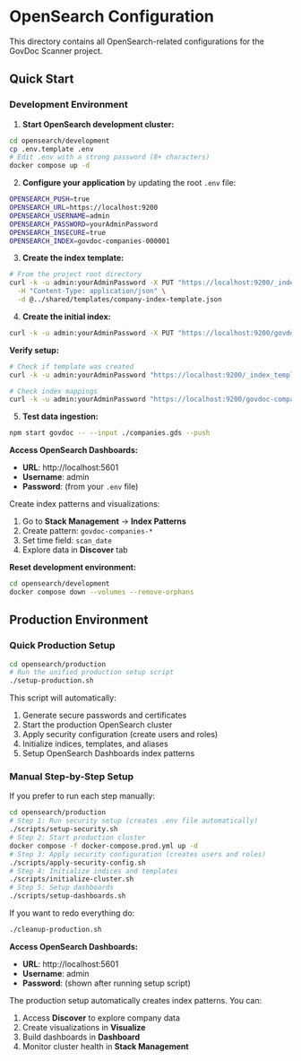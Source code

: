 # OpenSearch Configuration

This directory contains all OpenSearch-related configurations for the GovDoc Scanner project.

## Quick Start

### Development Environment

1. **Start OpenSearch development cluster:**

```bash
cd opensearch/development
cp .env.template .env
# Edit .env with a strong password (8+ characters)
docker compose up -d
```

2. **Configure your application** by updating the root `.env` file:

```bash
OPENSEARCH_PUSH=true
OPENSEARCH_URL=https://localhost:9200
OPENSEARCH_USERNAME=admin
OPENSEARCH_PASSWORD=yourAdminPassword
OPENSEARCH_INSECURE=true
OPENSEARCH_INDEX=govdoc-companies-000001
```

3. **Create the index template:**

```bash
# From the project root directory
curl -k -u admin:yourAdminPassword -X PUT "https://localhost:9200/_index_template/govdoc-company-template" \
  -H "Content-Type: application/json" \
  -d @../shared/templates/company-index-template.json
```

4. **Create the initial index:**

```bash
curl -k -u admin:yourAdminPassword -X PUT "https://localhost:9200/govdoc-companies-000001"
```

**Verify setup:**

```bash
# Check if template was created
curl -k -u admin:yourAdminPassword "https://localhost:9200/_index_template/govdoc-company-template?pretty"

# Check index mappings
curl -k -u admin:yourAdminPassword "https://localhost:9200/govdoc-companies-000001/_mapping?pretty"
```

5. **Test data ingestion:**

```bash
npm start govdoc -- --input ./companies.gds --push
```

**Access OpenSearch Dashboards:**

- **URL**: http://localhost:5601
- **Username**: admin
- **Password**: (from your `.env` file)

Create index patterns and visualizations:

1. Go to **Stack Management** → **Index Patterns**
2. Create pattern: `govdoc-companies-*`
3. Set time field: `scan_date`
4. Explore data in **Discover** tab

**Reset development environment:**

```bash
cd opensearch/development
docker compose down --volumes --remove-orphans
```

## Production Environment

### Quick Production Setup

```bash
cd opensearch/production
# Run the unified production setup script
./setup-production.sh
```

This script will automatically:

1. Generate secure passwords and certificates
2. Start the production OpenSearch cluster
3. Apply security configuration (create users and roles)
4. Initialize indices, templates, and aliases
5. Setup OpenSearch Dashboards index patterns

### Manual Step-by-Step Setup

If you prefer to run each step manually:

```bash
cd opensearch/production
# Step 1: Run security setup (creates .env file automatically)
./scripts/setup-security.sh
# Step 2: Start production cluster
docker compose -f docker-compose.prod.yml up -d
# Step 3: Apply security configuration (creates users and roles)
./scripts/apply-security-config.sh
# Step 4: Initialize indices and templates
./scripts/initialize-cluster.sh
# Step 5: Setup dashboards
./scripts/setup-dashboards.sh
```

If you want to redo everything do:

```bash
./cleanup-production.sh
```

**Access OpenSearch Dashboards:**

- **URL**: http://localhost:5601
- **Username**: admin
- **Password**: (shown after running setup script)

The production setup automatically creates index patterns. You can:

1. Access **Discover** to explore company data
2. Create visualizations in **Visualize**
3. Build dashboards in **Dashboard**
4. Monitor cluster health in **Stack Management**
